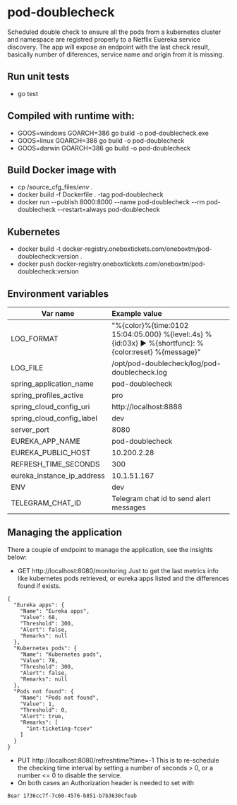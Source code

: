 # pod-doublecheck
Scheduled double check to ensure all the pods from a kubernetes cluster and namespace are registred properly to a Netflix Euereka service discovery.
The app will expose an endpoint with the last check result, basically number of diferences, service name and origin from it is missing.


## Run unit tests
+ go test

## Compiled with runtime with:
+ GOOS=windows GOARCH=386 go build -o pod-doublecheck.exe
+ GOOS=linux GOARCH=386 go build -o pod-doublecheck
+ GOOS=darwin GOARCH=386 go build -o pod-doublecheck

## Build Docker image with
+ cp /source_cfg_files/*env* .
+ docker build -f Dockerfile . -tag pod-doublecheck
+ docker run --publish 8000:8000 --name pod-doublecheck --rm pod-doublecheck --restart=always pod-doublecheck

## Kubernetes
+ docker build -t docker-registry.oneboxtickets.com/oneboxtm/pod-doublecheck:version .
+ docker push docker-registry.oneboxtickets.com/oneboxtm/pod-doublecheck:version

## Environment variables

| Var name                        | Example value           |
| -------------------------- |:----------------------- |
| LOG_FORMAT                 | "%{color}%{time:0102 15:04:05.000} %{level:.4s} %{id:03x} ▶ %{shortfunc}: %{color:reset} %{message}" |
| LOG_FILE                   | /opt/pod-doublecheck/log/pod-doublecheck.log |
| spring_application_name    | pod-doublecheck |
| spring_profiles_active     | pro |
| spring_cloud_config_uri    | http://localhost:8888 |
| spring_cloud_config_label  | dev |
| server_port                | 8080 |
| EUREKA_APP_NAME            | pod-doublecheck |
| EUREKA_PUBLIC_HOST         | 10.200.2.28 |
| REFRESH_TIME_SECONDS       | 300 |
| eureka_instance_ip_address | 10.1.51.167 |
| ENV                        | dev |
| TELEGRAM_CHAT_ID           | Telegram chat id to send alert messages |

## Managing the application
There a couple of endpoint to manage the application, see the insights below:
+ GET http://localhost:8080/monitoring
Just to get the last metrics info like kubernetes pods retrieved, or eureka apps listed and the differences found if exists.
```
{
  "Eureka apps": {
    "Name": "Eureka apps",
    "Value": 68,
    "Threshold": 300,
    "Alert": false,
    "Remarks": null
  },
  "Kubernetes pods": {
    "Name": "Kubernetes pods",
    "Value": 78,
    "Threshold": 300,
    "Alert": false,
    "Remarks": null
  },
  "Pods not found": {
    "Name": "Pods not found",
    "Value": 1,
    "Threshold": 0,
    "Alert": true,
    "Remarks": [
      "int-ticketing-fcsev"
    ]
  }
}
```
+ PUT http://localhost:8080/refreshtime?time=-1
This is to re-schedule the checking time interval by setting a number of seconds > 0, or a number <= 0 to disable the service.
+ On both cases an Authorization header is needed to set with
```
Bear 1736cc7f-7c60-4576-b851-b7b3630cfeab
```
